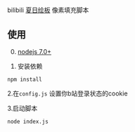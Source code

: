 
#
bilibili [夏日绘板](http://live.bilibili.com/pages/1702/pixel-drawing) 像素填充脚本

## 使用

0. [nodejs 7.0+](https://nodejs.org)

1. 安装依赖
```
npm install
```

2.在`config.js` 设置你b站登录状态的cookie

3.启动脚本
```
node index.js
```